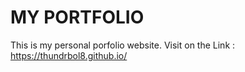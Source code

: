 # MY PORTFOLIO

This is my personal porfolio website. Visit on the Link : https://thundrbol8.github.io/
